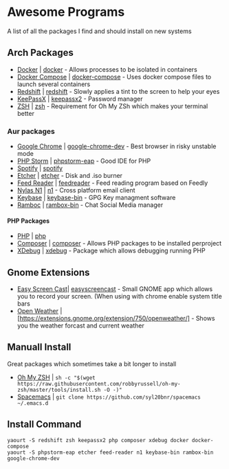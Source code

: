 # Awesome  Programs
A list of all the packages I find and should install on new systems

## Arch Packages

- [Docker](https://www.docker.com/) | [docker](https://www.archlinux.org/packages/community/x86_64/docker/) - Allows processes to be isolated in containers
- [Docker Compose](https://docs.docker.com/compose/) | [docker-compose](https://www.archlinux.org/packages/community/x86_64/docker-compose/) - Uses docker compose files to launch several containers
- [Redshift](http://jonls.dk/redshift/) | [redshift](https://www.archlinux.org/packages/community/x86_64/redshift/) - Slowly applies a tint to the screen to help your eyes
- [KeePassX](https://www.keepassx.org/) | [keepassx2](https://www.archlinux.org/packages/community/x86_64/keepassx2/) - Password manager
- [ZSH](http://www.zsh.org/) | [zsh](https://www.archlinux.org/packages/extra/x86_64/zsh/) - Requirement for Oh My ZSh which makes your terminal better

### Aur packages

- [Google Chrome](https://www.google.com/chrome/) | [google-chrome-dev](https://aur.archlinux.org/packages/google-chrome-dev/) - Best browser in risky unstable mode
- [PHP Storm](https://www.jetbrains.com/phpstorm/) | [phpstorm-eap](https://aur.archlinux.org/packages/phpstorm/) - Good IDE for PHP
- [Spotify](https://www.spotify.com/uk/) | [spotify]()
- [Etcher](https://www.etcher.io/) | [etcher](https://aur.archlinux.org/packages/etcher/) - Disk and .iso burner
- [Feed Reader](http://jangernert.github.io/FeedReader/) | [feedreader](https://aur.archlinux.org/packages/feedreader/) - Feed reading program based on Feedly
- [Nylas N1](https://nylas.com/) | [n1](https://aur.archlinux.org/packages/n1/) - Cross platform email client
- [Keybase](https://keybase.io/) | [keybase-bin](https://aur.archlinux.org/packages/keybase-bin/) - GPG Key managment software
- [Ramboc](http://rambox.pro/) | [rambox-bin](https://aur.archlinux.org/packages/keybase-bin/) - Chat Social Media manager

#### PHP Packages

- [PHP](http://www.php.net/) | [php](https://www.archlinux.org/packages/extra/x86_64/php/)
- [Composer](https://getcomposer.org/) | [composer](https://www.archlinux.org/packages/extra/any/composer/) - Allows PHP packages to be installed perproject
- [XDebug](https://xdebug.org/) | [xdebug](https://www.archlinux.org/packages/community/x86_64/xdebug/) - Package which allows debugging running PHP

## Gnome Extensions
- [Easy Screen Cast](https://iacopodeenosee.wordpress.com/projects/easyscreencast/)| [easyscreencast](https://extensions.gnome.org/extension/690/easyscreencast/) - Small GNOME app which allows you to record your screen. (When using with chrome enable system title bars
- [Open Weather](https://github.com/jenslody/gnome-shell-extension-openweather) | [https://extensions.gnome.org/extension/750/openweather/] - Shows you the weather forcast and current weather

## Manuall Install
Great packages which sometimes take a bit longer to install

- [Oh My ZSH](https://github.com/robbyrussell/oh-my-zsh) | `sh -c "$(wget https://raw.githubusercontent.com/robbyrussell/oh-my-zsh/master/tools/install.sh -O -)"`
- [Spacemacs](https://github.com/syl20bnr/spacemacs) | `git clone https://github.com/syl20bnr/spacemacs ~/.emacs.d`

## Install Command
```
yaourt -S redshift zsh keepassx2 php composer xdebug docker docker-compose
yaourt -S phpstorm-eap etcher feed-reader n1 keybase-bin rambox-bin google-chrome-dev
```
